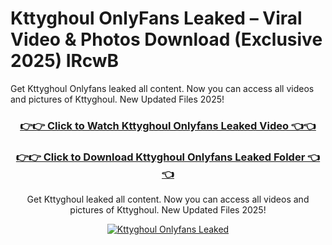 # Kttyghoul OnlyFans Leaked – Viral Video & Photos Download (Exclusive 2025) IRcwB

Get Kttyghoul Onlyfans leaked all content. Now you can access all videos and pictures of Kttyghoul. New Updated Files 2025!  
<div align="center">
  
### [👉👉 Click to Watch Kttyghoul Onlyfans Leaked Video 👈👈](https://links2leaks.com/kttyghoul)  
### [👉👉 Click to Download Kttyghoul Onlyfans Leaked Folder 👈👈](https://links2leaks.com/kttyghoul)  

Get Kttyghoul leaked all content. Now you can access all videos and pictures of Kttyghoul. New Updated Files 2025!  

[![Kttyghoul Onlyfans Leaked](https://i.ibb.co/93hzkbrt/l2l.gif)](https://links2leaks.com/kttyghoul)  

</div>
